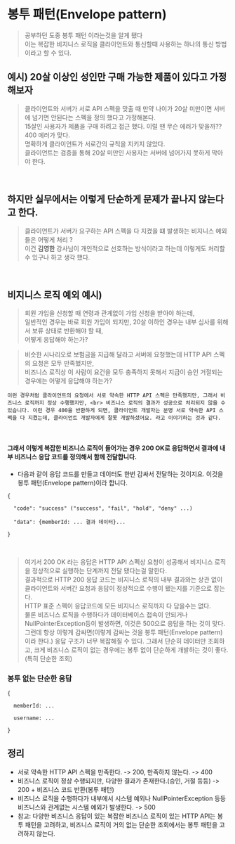 # 봉투 패턴(Envelope pattern)

> 공부하던 도중 봉투 패턴 이라는것을 알게 됐다  
> 이는 복잡한 비지니스 로직을 클라이언트와 통신할때 사용하는 하나의 통신 방법이라고 할 수 있다.

## 예시) 20살 이상인 성인만 구매 가능한 제품이 있다고 가정해보자
> 클라이언트와 서버가 서로 API 스펙을 맞출 때 만약 나이가 20살 미만이면 서버에 넘기면 안된다는 스펙을 정의 했다고 가정해본다.  
> 15살인 사용자가 제품을 구매 하려고 접근 했다. 이럴 땐 무슨 에러가 맞을까??  
> 400 에러가 맞다.  
> 명확하게 클라이언트가 서로간의 규칙을 지키지 않았다.  
> 클라이언트는 검증을 통해 20살 미만인 사용자는 서버에 넘어가지 못하게 막아야 한다.  

<br>

## 하지만 실무에서는 이렇게 단순하게 문제가 끝나지 않는다고 한다.
> 클라이언트가 서버가 요구하는 API 스펙을 다 지켰을 떄 발생하는 비지니스 예외들은 어떻게 처리 ? <br>
> 이건 **김영한** 강사님이 개인적으로 선호하는 방식이라고 하는데 이렇게도 처리할 수 있구나 하고 생각 했다.

<br>

## 비지니스 로직 예외 예시)
> 회원 가입을 신청할 때 연령과 관계없이 가입 신청을 받아야 하는데, <br>
> 일반적인 경우는 바로 회원 가입이 되지만, 20살 이하인 경우는 내부 심사를 위해서 보류 상태로 반환해야 할 때,<br>
> 어떻게 응답해야 하는가?

> 비슷한 시나리오로 보험금을 지급해 달라고 서버에 요청했는데 HTTP API 스펙의 요청은 모두 만족했지만, <br>
> 비즈니스 로직상 이 사람이 요건을 모두 충족하지 못해서 지급이 승인 거절되는 경우에는 어떻게 응답해야 하는가?

`이런 경우처럼 클라이언트의 요청에서 서로 약속한 HTTP API 스펙은 만족했지만, 그래서 비즈니스 로직까지 정상 수행했지만, <br>
비즈니스 로직의 결과가 성공으로 처리되지 않을 수 있습니다. 이런 경우 400을 반환하게 되면, 클라이언트 개발자는 분명 서로 약속한 API 스펙을 다 지켰는데, 클라이언트 개발자에게 잘못 개발하셨어요. 라고 이야기하는 것과 같다.`

<br>

#### 그래서 이렇게 복잡한 비즈니스 로직이 들어가는 경우 200 OK로 응답하면서 결과에 내부 비즈니스 응답 코드를 정의해서 함께 전달합니다.
- 다음과 같이 응답 코드를 만들고 데이터도 한번 감싸서 전달하는 것이지요. 이것을 봉투 패턴(Envelope pattern)이라 합니다.
```angular2html
{

  "code": "success" ("success", "fail", "hold", "deny" ...)

  "data": {memberId: ... 결과 데이터}...

}
```

<br>

> 여기서 200 OK 라는 응답은 HTTP API 스펙상 요청이 성공해서 비지니스 로직을 정상적으로 실행하는 단계까지 전달 됐다는걸 말한다. <br>
> 결과적으로 HTTP 200 응답 코드는 비지니스 로직의 내부 결과와는 상관 없이 클라이언트와 서버간 요청과 응답이 정상적으로 수행이 됐는지를 기준으로 잡는다. <br>
> HTTP 표준 스펙이 응답코드에 모든 비지니스 로직까지 다 담을수는 없다. <br>
> 물론 비즈니스 로직을 수행하다가 데이터베이스 접속이 안되거나 NullPointerException등이 발생하면, 이것은 500으로 응답을 하는 것이 맞다. <br>
> 그런데 항상 이렇게 감싸면(이렇게 감싸는 것을 봉투 패턴(Envelope pattern) 이라 한다.) 응답 구조가 너무 복잡해질 수 있다. 그래서 단순히 데이터만 조회하고, 크게 비즈니스 로직이 없는 경우에는 봉투 없이 단순하게 개발하는 것이 좋다.(특히 단순한 조회)


### 봉투 없는 단순한 응답
```angular2html
{

  memberId: ...

  username: ...

}
```

## 정리
- 서로 약속한 HTTP API 스펙을 만족한다. -> 200, 만족하지 않는다. -> 400
- 비즈니스 로직이 정상 수행되지만, 다양한 결과가 존재한다.(승인, 거절 등등) -> 200 + 비즈니스 코드 반환(봉투 패턴)
- 비즈니스 로직을 수행하다가 내부에서 시스템 예외나 NullPointerException 등등 비즈니스와 관계없는 시스템 예외가 발생한다. -> 500
- 참고: 다양한 비즈니스 응답이 있는 복잡한 비즈니스 로직이 있는 HTTP API는 봉투 패턴을 고려하고, 비즈니스 로직이 거의 없는 단순한 조회에서는 봉투 패턴을 고려하지 않는다.